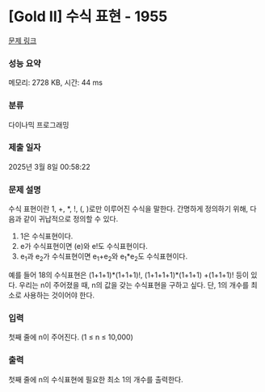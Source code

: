 # [Gold II] 수식 표현 - 1955 

[문제 링크](https://www.acmicpc.net/problem/1955) 

### 성능 요약

메모리: 2728 KB, 시간: 44 ms

### 분류

다이나믹 프로그래밍

### 제출 일자

2025년 3월 8일 00:58:22

### 문제 설명

<p>수식 표현이란 1, +, *, !, (, )로만 이루어진 수식을 말한다. 간명하게 정의하기 위해, 다음과 같이 귀납적으로 정의할 수 있다.</p>

<ol>
	<li>1은 수식표현이다.</li>
	<li>e가 수식표현이면 (e)와 e!도 수식표현이다.</li>
	<li>e<sub>1</sub>과 e<sub>2</sub>가 수식표현이면 e<sub>1</sub>+e<sub>2</sub>와 e<sub>1</sub>*e<sub>2</sub>도 수식표현이다.</li>
</ol>

<p>예를 들어 18의 수식표현은 (1+1+1)*(1+1+1)!, (1+1+1+1)*(1+1+1) +(1+1+1)! 등이 있다. 우리는 n이 주어졌을 때, n의 값을 갖는 수식표현을 구하고 싶다. 단, 1의 개수를 최소로 사용하는 것이어야 한다.</p>

### 입력 

 <p>첫째 줄에 n이 주어진다. (1 ≤ n ≤ 10,000)</p>

### 출력 

 <p>첫째 줄에 n의 수식표현에 필요한 최소 1의 개수를 출력한다.</p>

